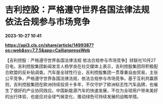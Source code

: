# 吉利控股：严格遵守世界各国法律法规 依法合规参与市场竞争

**2023-10-27 10:41**

**https://api3.cls.cn/share/article/1499387?os=web&sv=7.7.5&app=CailianpressWeb**

【吉利控股：严格遵守世界各国法律法规 依法合规参与市场竞争】财联社10月27日电，吉利控股集团新闻发言人杨学良在社交媒体上表示，吉利控股集团将积极配合欧盟的反补贴调查。汽车是全球性行业，吉利控股集团一贯尊重自由贸易，主张公平竞争，严格遵守世界各国法律法规，依法合规参与市场竞争。基于互利共赢原则，吉利控股集团在欧洲持续投资十多年，不仅守护了欧洲标志性汽车品牌，也催生了很好的产业协同效应。中国新能源汽车的快速发展，不仅为全球用户带来美好的出行体验，也是应对全球气候变化、推动绿色可持续发展的战略举措。